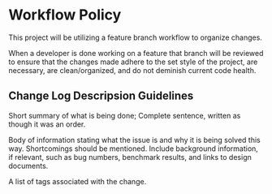 # Workflow Policy

This project will be utilizing a feature branch workflow to organize changes.

When a developer is done working on a feature that branch will be reviewed to ensure that the changes made adhere to the set style of the project, are necessary, are clean/organized, and do not deminish current code health.

## Change Log Descripsion Guidelines

Short summary of what is being done; Complete sentence, written as though it was an order.

Body of information stating what the issue is and why it is being solved this way. Shortcomings should be mentioned. Include background information, if relevant, such as bug numbers, benchmark results, and links to design documents.

A list of tags associated with the change.